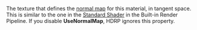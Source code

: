 The texture that defines the [normal map](https://docs.unity3d.com/Manual/StandardShaderMaterialParameterNormalMap.html) for this material, in tangent space. This is similar to the one in the [Standard Shader](https://docs.unity3d.com/Manual/shader-StandardShader.html) in the Built-in Render Pipeline. If you disable **UseNormalMap**, HDRP ignores this property.